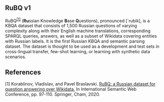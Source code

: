 ## RuBQ v1

RuBQ<sup>[[1]](#myfootnote1)</sup> (**Ru**ssian Knowledge **B**ase **Q**uestions), pronounced [`rubik], is a KBQA dataset that consists of 1,500 Russian questions of varying complexity along with their English machine translations, corresponding SPARQL queries, answers, as well as a subset of Wikidata covering entities with Russian labels. It is the first Russian KBQA and semantic parsing dataset. The dataset is thought to be used as a development and test sets in cross-lingual transfer, few-shot learning, or learning with synthetic data scenarios.


## References
<a name="myfootnote1">[1]</a> Korablinov, Vladislav, and Pavel Braslavski. [RuBQ: a Russian dataset for question answering over Wikidata.](https://link.springer.com/chapter/10.1007/978-3-030-62466-8_7) In International Semantic Web Conference, pp. 97-110. Springer, Cham, 2020.
